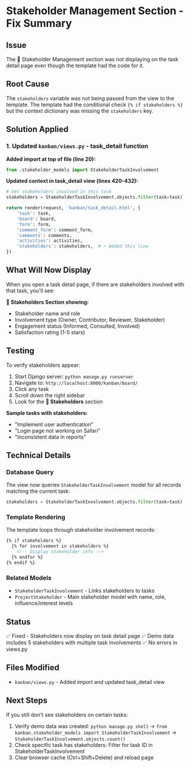 # Stakeholder Management Section - Fix Summary

## Issue
The 👥 Stakeholder Management section was not displaying on the task detail page even though the template had the code for it.

## Root Cause
The `stakeholders` variable was not being passed from the view to the template. The template had the conditional check `{% if stakeholders %}` but the context dictionary was missing the `stakeholders` key.

## Solution Applied

### 1. Updated `kanban/views.py` - task_detail function

**Added import at top of file (line 20):**
```python
from .stakeholder_models import StakeholderTaskInvolvement
```

**Updated context in task_detail view (lines 420-432):**
```python
# Get stakeholders involved in this task
stakeholders = StakeholderTaskInvolvement.objects.filter(task=task)

return render(request, 'kanban/task_detail.html', {
    'task': task,
    'board': board,
    'form': form,
    'comment_form': comment_form,
    'comments': comments,
    'activities': activities,
    'stakeholders': stakeholders,  # ← Added this line
})
```

## What Will Now Display

When you open a task detail page, if there are stakeholders involved with that task, you'll see:

**👥 Stakeholders Section showing:**
- Stakeholder name and role
- Involvement type (Owner, Contributor, Reviewer, Stakeholder)
- Engagement status (Informed, Consulted, Involved)
- Satisfaction rating (1-5 stars)

## Testing

To verify stakeholders appear:

1. Start Django server: `python manage.py runserver`
2. Navigate to: `http://localhost:8000/kanban/board/`
3. Click any task
4. Scroll down the right sidebar
5. Look for the **👥 Stakeholders** section

**Sample tasks with stakeholders:**
- "Implement user authentication"
- "Login page not working on Safari"
- "Inconsistent data in reports"

## Technical Details

### Database Query
The view now queries `StakeholderTaskInvolvement` model for all records matching the current task:
```python
stakeholders = StakeholderTaskInvolvement.objects.filter(task=task)
```

### Template Rendering
The template loops through stakeholder involvement records:
```html
{% if stakeholders %}
  {% for involvement in stakeholders %}
    <!-- Display stakeholder info -->
  {% endfor %}
{% endif %}
```

### Related Models
- `StakeholderTaskInvolvement` - Links stakeholders to tasks
- `ProjectStakeholder` - Main stakeholder model with name, role, influence/interest levels

## Status
✅ Fixed - Stakeholders now display on task detail page
✅ Demo data includes 5 stakeholders with multiple task involvements
✅ No errors in views.py

## Files Modified
- `kanban/views.py` - Added import and updated task_detail view

## Next Steps
If you still don't see stakeholders on certain tasks:
1. Verify demo data was created: `python manage.py shell` → `from kanban.stakeholder_models import StakeholderTaskInvolvement` → `StakeholderTaskInvolvement.objects.count()`
2. Check specific task has stakeholders: Filter for task ID in StakeholderTaskInvolvement
3. Clear browser cache (Ctrl+Shift+Delete) and reload page

